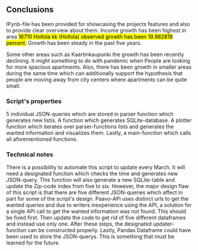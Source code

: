 ## Conclusions

IPynb-file has been provided for showcasing the projects features and also to provide clear overview about them. 
Income growth has been highest in area <mark>16710  Hollola kk (Hollola) observed growth has been 19.982818 percent.</mark> Growth has been steady in the past five years.

Some other areas such as Kaartinkaupunki the growth has been recently declining. It might something to do with pandemic when
People are looking for more spacious apartments. Also, there has been growth in smaller areas during the same time which can additionally support the hypothesis that people are moving away from city centers where apartments can be quite small.

### Script's properties

5 individual JSON-queries which are stored in parser function which generates new listis. A function which generates SQLite-database. A plotter function which iterates over parser-functions lists and generates the wanted information and visualizes them. Lastly, a main-function which calls all aforementioned functions.
### Technical notes

There is a possibility to automate this script to update every March. It will need a designated function which checks the time and generates new JSON-query. This function will also generate a new SQLite-table and update the Zip-code index from five to six.
However, the major design flaw of this script is that there are five different JSON-queries which affect in part for some of the script's design. Paavo-APi uses distinct urls to get the wanted queries and due to writers inexperience using the API, a solution for a single API call to get the wanted information was not found. This should be fixed first. Then update the code to get rid of five different dataframes and instead use only one. After these steps, the designated updater-function can be constructed properly. 
Lastly, Pandas Dataframe could have been used to store the JSON-querys. This is something that must be learned for the future.  
